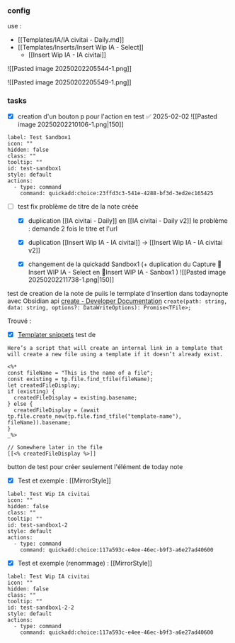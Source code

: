 
### config
use : 
- [[Templates/IA/IA civitai - Daily.md]]
- [[Templates/Inserts/Insert Wip IA - Select]]
	- [[Insert Wip IA - IA civitai]]



![[Pasted image 20250202205544-1.png]]

![[Pasted image 20250202205549-1.png]]

### tasks

- [x] creation d'un bouton p pour l'action en test ✅ 2025-02-02
![[Pasted image 20250202210106-1.png|150]]

```meta-bind-button
label: Test Sandbox1
icon: ""
hidden: false
class: ""
tooltip: ""
id: test-sandbox1
style: default
actions:
  - type: command
    command: quickadd:choice:23ffd3c3-541e-4288-bf3d-3ed2ec165425

```

- [ ] test fix problème de titre de la note créée 
	- [x] duplication [[IA civitai - Daily]]  en [[IA civitai - Daily v2]]
	le problème : demande 2 fois le titre et l'url 

	- [x] duplication [[Insert Wip IA - IA civitai]] -> [[Insert Wip IA - IA civitai v2]]
	- [x] changement de la quickadd Sandbox1 (+ duplication du Capture 🚧Insert WIP IA - Select en 🚧Insert WIP IA - Sanbox1 )
	![[Pasted image 20250202211738-1.png|150]]


test de creation de la note de puiis le termplate d'insertion dans todaynopte 
avec Obsidian api 
[create - Developer Documentation](https://docs.obsidian.md/Reference/TypeScript+API/Vault/create)
`create(path: string, data: string, options?: DataWriteOptions): Promise<TFile>;`

Trouvé : 
- [x] [Templater snippets](https://zachyoung.dev/posts/templater-snippets)
test de 
```ad-note
Here’s a script that will create an internal link in a template that will create a new file using a template if it doesn’t already exist.

<%*
const fileName = "This is the name of a file";
const existing = tp.file.find_tfile(fileName);
let createdFileDisplay;
if (existing) {
  createdFileDisplay = existing.basename;
} else {
  createdFileDisplay = (await tp.file.create_new(tp.file.find_tfile("template-name"), fileName)).basename;
}
_%>

// Somewhere later in the file
[[<% createdFileDisplay %>]]
```


button de test pour créer seulement l'élément de today note 

- [x] Test et exemple : [[MirrorStyle]]

```meta-bind-button
label: Test Wip IA civitai
icon: ""
hidden: false
class: ""
tooltip: ""
id: test-sandbox1-2
style: default
actions:
  - type: command
    command: quickadd:choice:117a593c-e4ee-46ec-b9f3-a6e27ad40600

```

- [x] Test et exemple (renommage) : [[MirrorStyle]]
```meta-bind-button
label: Test Wip IA civitai
icon: ""
hidden: false
class: ""
tooltip: ""
id: test-sandbox1-2-2
style: default
actions:
  - type: command
    command: quickadd:choice:117a593c-e4ee-46ec-b9f3-a6e27ad40600

```
